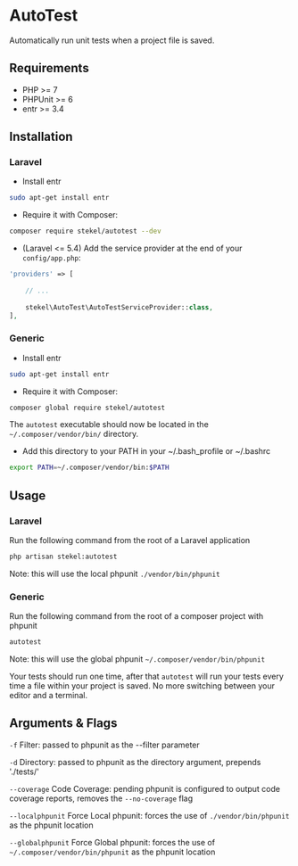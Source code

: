 # AutoTest

Automatically run unit tests when a project file is saved.

## Requirements

- PHP >= 7
- PHPUnit >= 6
- entr >= 3.4

## Installation

### Laravel

- Install entr
```bash
sudo apt-get install entr
```

- Require it with Composer:
```bash
composer require stekel/autotest --dev
```

- (Laravel <= 5.4) Add the service provider at the end of your `config/app.php`:
```php
'providers' => [
    
    // ...
    
    stekel\AutoTest\AutoTestServiceProvider::class,
],
```

### Generic

- Install entr
```bash
sudo apt-get install entr
```

- Require it with Composer:
```bash
composer global require stekel/autotest
```

 The `autotest` executable should now be located in the `~/.composer/vendor/bin/` directory.

- Add this directory to your PATH in your ~/.bash_profile or ~/.bashrc
```bash
export PATH=~/.composer/vendor/bin:$PATH
```

## Usage

### Laravel

Run the following command from the root of a Laravel application

```bash
php artisan stekel:autotest
```
Note: this will use the local phpunit `./vendor/bin/phpunit`

### Generic

Run the following command from the root of a composer project with phpunit

```bash
autotest
```
Note: this will use the global phpunit `~/.composer/vendor/bin/phpunit`

Your tests should run one time, after that `autotest` will run your tests every time a file within your project is saved. No more switching between your editor and a terminal.

## Arguments & Flags

`-f` Filter: passed to phpunit as the --filter parameter

`-d` Directory: passed to phpunit as the directory argument, prepends './tests/'

`--coverage` Code Coverage: pending phpunit is configured to output code coverage reports, removes the `--no-coverage` flag

`--localphpunit` Force Local phpunit: forces the use of `./vendor/bin/phpunit` as the phpunit location

`--globalphpunit` Force Global phpunit: forces the use of `~/.composer/vendor/bin/phpunit` as the phpunit location